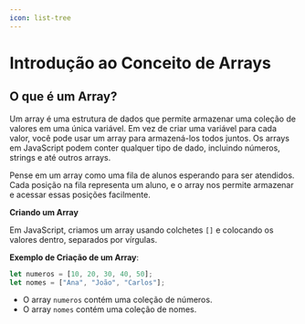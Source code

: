 ```yaml
---
icon: list-tree
---
```


# Introdução ao Conceito de Arrays

## **O que é um Array?**

Um array é uma estrutura de dados que permite armazenar uma coleção de valores em uma única variável. Em vez de criar uma variável para cada valor, você pode usar um array para armazená-los todos juntos. Os arrays em JavaScript podem conter qualquer tipo de dado, incluindo números, strings e até outros arrays.

Pense em um array como uma fila de alunos esperando para ser atendidos. Cada posição na fila representa um aluno, e o array nos permite armazenar e acessar essas posições facilmente.

**Criando um Array**

Em JavaScript, criamos um array usando colchetes `[]` e colocando os valores dentro, separados por vírgulas.

**Exemplo de Criação de um Array**:

```javascript
let numeros = [10, 20, 30, 40, 50];
let nomes = ["Ana", "João", "Carlos"];
```

* O array `numeros` contém uma coleção de números.
* O array `nomes` contém uma coleção de nomes.

